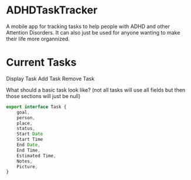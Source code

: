 # ADHDTaskTracker
A mobile app for tracking tasks to help people with ADHD and other Attention Disorders. It can also just be used for anyone wanting to make their life more organnized.

# Current Tasks
Display Task
Add Task
Remove Task

What should a basic task look like? (not all tasks will use all fields but then those sections will just be null)
``` typescript
export interface Task {
    goal,
    person,
    place,
    status,
    Start Date
    Start Time
    End Date,
    End Time,
    Estimated Time,
    Notes,
    Picture,
}
```
